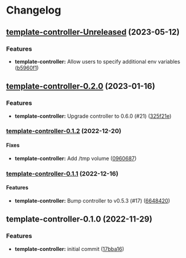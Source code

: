# Changelog

## [template-controller-Unreleased](https://github.com/kluctl/charts/compare/template-controller-0.2.0...HEAD) (2023-05-12)

### Features

* **template-controller:** Allow users to specify additional env variables
([b5960f1](https://github.com/kluctl/charts/commit/b5960f1ff1e14f8b8b9ac65217cd5a8da5c62f49))

## [template-controller-0.2.0](https://github.com/kluctl/charts/compare/template-controller-0.1.2...template-controller-0.2.0) (2023-01-16)

### Features

* **template-controller:** Upgrade controller to 0.6.0 (#21)
([325f21e](https://github.com/kluctl/charts/commit/325f21e0088ab0efa7840f9fbb22d4d267be07d5))

### [template-controller-0.1.2](https://github.com/kluctl/charts/compare/template-controller-0.1.1...template-controller-0.1.2) (2022-12-20)

#### Fixes

* **template-controller:** Add /tmp volume
([0960687](https://github.com/kluctl/charts/commit/0960687265e7bcaba0905f78d4a007ac94156980))

### [template-controller-0.1.1](https://github.com/kluctl/charts/compare/template-controller-0.1.0...template-controller-0.1.1) (2022-12-16)

#### Features

* **template-controller:** Bump controller to v0.5.3 (#17)
([6648420](https://github.com/kluctl/charts/commit/66484208e99cf42c19965df350e4ca2fc3af4e27))

## template-controller-0.1.0 (2022-11-29)

### Features

* **template-controller:** initial commit
([17bba16](https://github.com/kluctl/charts/commit/17bba16893624d9fdd44653ad4a447575967aa84))
